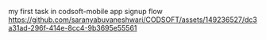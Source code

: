 my first task in codsoft-mobile  app signup flow
https://github.com/saranyabuvaneshwari/CODSOFT/assets/149236527/dc3a31ad-296f-414e-8cc4-9b3695e55561

